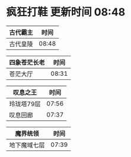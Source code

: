 # 疯狂打鞋 更新时间 08:48

| 古代霸主   | 时间    |
|--------|-------|
| 古代皇陵 | 08:48 |

| 四象苍茫长老   | 时间    |
|--------|-------|
| 苍茫大厅 | 08:31 |

| 叹息之王   | 时间    |
|--------|-------|
| 玲珑塔79层 | 07:56 |
| 叹息回廊 | 07:37 |

| 魔界统领   | 时间    |
|--------|-------|
| 地下魔域七层 | 07:39 |